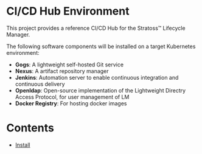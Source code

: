 # CI/CD Hub Environment

This project provides a reference CI/CD Hub for the Stratoss&trade; Lifecycle Manager.

The following software components will be installed on a target Kubernetes environment:

- **Gogs**: A lightweight self-hosted Git service
- **Nexus**: A artifact repository manager
- **Jenkins**: Automation server to enable continuous integration and continuous delivery
- **Openldap**: Open-source implementation of the Lightweight Directry Access Protocol, for user management of LM
- **Docker Registry**: For hosting docker images

# Contents

- [Install](http://servicelifecyclemanager.com/installation/cicdhub/cicd-hub-start/)
